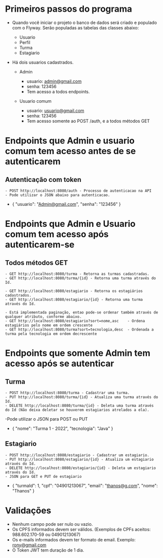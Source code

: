 # Primeiros passos do programa

- Quando você iniciar o projeto o banco de dados será criado e populado com o Flyway. Serão populadas as tabelas das classes abaixo:
    - Usuario
    - Perfil
    - Turma
    - Estagiario

- Há dois usuarios cadastrados.
    
   - Admin
        - usuario: admin@gmail.com
        - senha: 123456
        - Tem acesso a todos endpoints.
    
    - Usuario comum
        - usuario: usuario@gmail.com
        - senha: 123456
        - Tem acesso somente ao POST /auth, e a todos métodos GET


#  Endpoints que Admin e usuario comum tem acesso antes de se autenticarem

## Autenticação com token
    - POST http://localhost:8080/auth - Processo de autenticacao na API
    - Pode utilizar o JSON abaixo para autenticacao.  
  - {
  "usuario": "Admin@gmail.com",
  "senha": "123456"
  }
  

# Endpoints que Admin e Usuario comum tem acesso após autenticarem-se

## Todos métodos GET
    - GET http://localhost:8080/turma - Retorna as turmas cadastradas.
    - GET http://localhost:8080/turma/{id} - Retorna uma turma através do Id.
    
    - GET http://localhost:8080/estagiario - Retorna os estagiários cadastrados.
    - GET http://localhost:8080/estagiario/{id} - Retorna uma turma através do Id.
    
    - Está implementada paginação, entao pode-se ordenar também através de qualquer atributo, conforme abaixo.
    - GET http://localhost:8080/estagiario?sort=nome,asc    - Ordena estagiários pelo nome em ordem crescente
    - GET http://localhost:8080/turma?sort=tecnologia,desc  - Ordenada a turma pela tecnologia em ordem decrescente
    

# Endpoints que somente Admin tem acesso após se autenticar

## Turma
    - POST http://localhost:8080/turma - Cadastrar uma turma.
    - PUT http://localhost:8080/turma/{id} - Atualiza uma turma através do Id.
    - DELETE http://localhost:8080/turma/{id} - Deleta uma turma através do Id (Não deixa deletar se houverem estagiarios atrelados a ela).

   -Pode utilizar o JSON para POST ou PUT
  - {
  "nome": "Turma 1 - 2022",
  "tecnologia": "Java"
}

## Estagiario
    - POST http://localhost:8080/estagiario - Cadastrar um estagiario.
    - PUT http://localhost:8080/estagiario/{id} - Atualiza um estagiario através do Id.
    - DELETE http://localhost:8080/estagiario/{id} - Deleta um estagiario através do Id.
    - JSON para GET e PUT de estagiario 
  - { 
"turmaId": 1,
"cpf": "04901213067",
"email": "thanos@g.com",
"nome": "Thanos"
}

#  Validações

- Nenhum campo pode ser nulo ou vazio.
- Os CPFS informados devem ser válidos. (Exemplos de CPFs aceitos: 988.602.170-59 ou 04901213067)
- Os e-mails informados devem ter formato de email. Exemplo: rony@gmail.com
- O Token JWT tem duração de 1 dia.

